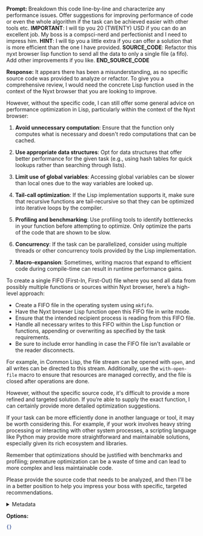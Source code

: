 **Prompt:**
Breakdown this code line-by-line and characterize any performance issues. 
Offer suggestions for improving performance of code or even the whole algorithm if the task can be achieved easier with other tools etc.
**IMPORTANT**: I will tip you 20 (TWENTY) USD if you can do an excellent job. My boss is a compsci-nerd and perfectionist and I need to impress him.
**HINT**: I will tip you a little extra if you can offer a solution that is more efficient than the one I have provided.
**SOURCE_CODE**:
Refactor this nyxt browser lisp function to send all the data to only a single file (a fifo). Add other improvements if you like.
**END_SOURCE_CODE**


**Response:**
It appears there has been a misunderstanding, as no specific source code was provided to analyze or refactor. To give you a comprehensive review, I would need the concrete Lisp function used in the context of the Nyxt browser that you are looking to improve.

However, without the specific code, I can still offer some general advice on performance optimization in Lisp, particularly within the context of the Nyxt browser:

1. **Avoid unnecessary computation**: Ensure that the function only computes what is necessary and doesn't redo computations that can be cached.

2. **Use appropriate data structures**: Opt for data structures that offer better performance for the given task (e.g., using hash tables for quick lookups rather than searching through lists).

3. **Limit use of global variables**: Accessing global variables can be slower than local ones due to the way variables are looked up.

4. **Tail-call optimization**: If the Lisp implementation supports it, make sure that recursive functions are tail-recursive so that they can be optimized into iterative loops by the compiler.

5. **Profiling and benchmarking**: Use profiling tools to identify bottlenecks in your function before attempting to optimize. Only optimize the parts of the code that are shown to be slow.

6. **Concurrency**: If the task can be parallelized, consider using multiple threads or other concurrency tools provided by the Lisp implementation.

7. **Macro-expansion**: Sometimes, writing macros that expand to efficient code during compile-time can result in runtime performance gains.

To create a single FIFO (First-In, First-Out) file where you send all data from possibly multiple functions or sources within Nyxt browser, here’s a high-level approach:

- Create a FIFO file in the operating system using `mkfifo`.
- Have the Nyxt browser Lisp function open this FIFO file in write mode.
- Ensure that the intended recipient process is reading from this FIFO file.
- Handle all necessary writes to this FIFO within the Lisp function or functions, appending or overwriting as specified by the task requirements.
- Be sure to include error handling in case the FIFO file isn't available or the reader disconnects.

For example, in Common Lisp, the file stream can be opened with `open`, and all writes can be directed to this stream. Additionally, use the `with-open-file` macro to ensure that resources are managed correctly, and the file is closed after operations are done.

However, without the specific source code, it's difficult to provide a more refined and targeted solution. If you’re able to supply the exact function, I can certainly provide more detailed optimization suggestions.

If your task can be more efficiently done in another language or tool, it may be worth considering this. For example, if your work involves heavy string processing or interacting with other system processes, a scripting language like Python may provide more straightforward and maintainable solutions, especially given its rich ecosystem and libraries.

Remember that optimizations should be justified with benchmarks and profiling; premature optimization can be a waste of time and can lead to more complex and less maintainable code.

Please provide the source code that needs to be analyzed, and then I'll be in a better position to help you impress your boss with specific, targeted recommendations.

<details><summary>Metadata</summary>

- Duration: 48863 ms
- Datetime: 2024-01-09T15:06:39.917864
- Model: gpt-4-1106-preview

</details>

**Options:**
```json
{}
```


